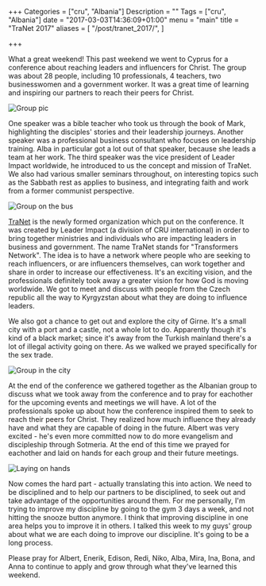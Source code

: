 +++
Categories = ["cru", "Albania"]
Description = ""
Tags = ["cru", "Albania"]
date = "2017-03-03T14:36:09+01:00"
menu = "main"
title = "TraNet 2017"
aliases = [
  "/post/tranet_2017/",
]

+++

What a great weekend!  This past weekend we went to Cyprus for a conference about reaching leaders and influencers for Christ.  The group was about 28 people, including 10 professionals, 4 teachers, two businesswomen and a government worker.  It was a great time of learning and inspiring our partners to reach their peers for Christ.

![Group pic](/images/tranet_2017/group_pic.640x.jpg)

One speaker was a bible teacher who took us through the book of Mark, highlighting the disciples' stories and their leadership journeys.  Another speaker was a professional business consultant who focuses on leadership training.  Alba in particular got a lot out of that speaker, because she leads a team at her work.  The third speaker was the vice president of Leader Impact worldwide, he introduced to us the concept and mission of TraNet.  We also had various smaller seminars throughout, on interesting topics such as the Sabbath rest as applies to business, and integrating faith and work from a former communist perspective.

![Group on the bus](/images/tranet_2017/group_on_the_bus.640x.jpg)

[TraNet](https://tranetconference.wordpress.com/) is the newly formed organization which put on the conference.  It was created by Leader Impact (a division of CRU international) in order to bring together ministries and individuals who are impacting leaders in business and government.  The name TraNet stands for "Transformers Network".  The idea is to have a network where people who are seeking to reach influencers, or are influencers themselves, can work together and share in order to increase our effectiveness.  It's an exciting vision, and the professionals definitely took away a greater vision for how God is moving worldwide.  We got to meet and discuss with people from the Czech republic all the way to Kyrgyzstan about what they are doing to influence leaders.

We also got a chance to get out and explore the city of Girne.  It's a small city with a port and a castle, not a whole lot to do.  Apparently though it's kind of a black market; since it's away from the Turkish mainland there's a lot of illegal activity going on there.  As we walked we prayed specifically for the sex trade.

![Group in the city](/images/tranet_2017/group_at_the_city.640x.jpg)

At the end of the conference we gathered together as the Albanian group to discuss what we took away from the conference and to pray for eachother for the upcoming events and meetings we will have.  A lot of the professionals spoke up about how the conference inspired them to seek to reach their peers for Christ.  They realized how much influence they already have and what they are capable of doing in the future.  Albert was very excited - he's even more committed now to do more evangelism and discipleship through Sotmeria.  At the end of this time we prayed for eachother and laid on hands for each group and their future meetings.

![Laying on hands](/images/tranet_2017/laying_on_hands.640x.jpg)

Now comes the hard part - actually translating this into action.  We need to be disciplined and to help our partners to be disciplined, to seek out and take advantage of the opportunities around them.  For me personally, I'm trying to improve my discipline by going to the gym 3 days a week, and not hitting the snooze button anymore.  I think that improving discipline in one area helps you to improve it in others.  I talked this week to my guys' group about what we are each doing to improve our discipline.  It's going to be a long process.

Please pray for Albert, Enerik, Edison, Redi, Niko, Alba, Mira, Ina, Bona, and Anna to continue to apply and grow through what they've learned this weekend.
